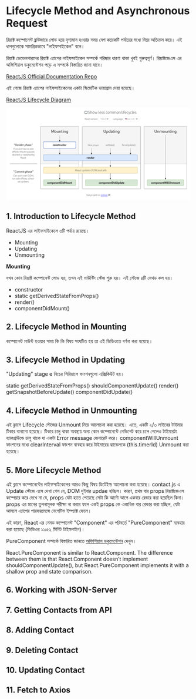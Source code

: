 # Lifecycle Method and Asynchronous Request

রিয়াক্ট কম্পোনেন্ট ব্রাউজারে লোড হয়ে দৃশ্যমান হওয়ার সময় বেশ কয়েকটি পর্যায়ের মধ্যে দিয়ে অতিক্রম করে। এই ধাপগুলোকে সামগ্রিকভাবে "লাইফসাইকেল" বলে।

রিয়াক্ট ডেভেলপারদের রিয়াক্ট এ্যাপের লাইফসাইকেল সম্পর্কে পরিষ্কার ধারণা থাকা খুবই গুরুত্বপূর্ণ। রিয়াক্টজেএস এর  অফিশিয়াল ডকুমেন্টেশন পড়ে এ সম্পর্কে বিস্তারিত জানা যাবে।

[ReactJS Official Documentation Repo](https://reactjs.org/docs/react-component.html)

এই পেজে রিয়াক্ট এ্যাপের লাইফসাইকেলের একটা স্কিমেটিক ডায়াগ্রাম দেয়া হয়েছে।

[ReactJS Lifecycle Diagram](http://projects.wojtekmaj.pl/react-lifecycle-methods-diagram/)

![ReactJS Lifecycle Diagram](https://github.com/manzurahmed/reactjs/blob/master/react-life-cycle.png)

## 1. Introduction to Lifecycle Method

ReactJS এর লাইফসাইকেলে ৩টি পর্যায় রয়েছে।

- Mounting
- Updating
- Unmounting

**Mounting**

যখন কোন রিয়াক্ট কম্পোনেন্ট লোড হয়, তখন এই মাউন্টিং স্টেজ শুরু হয়। এই স্টেজে ৪টি মেথড কল হয়।

- constructor
- static getDerivedStateFromProps()
- render()
- componentDidMount()

## 2. Lifecycle Method in Mounting

কম্পোনেন্ট মাউন্ট হওয়ার সময় কি কি বিষয় সংঘটিত হয় তা এই ভিডিওতে বর্ণনা করা হয়েছে।

## 3. Lifecycle Method in Updating

"Updating" stage e নিচের সিরিয়ালে ফাংশনগুলো এক্সিকিউট হয়।

static getDerivedStateFromProps()
shouldComponentUpdate()
render()
getSnapshotBeforeUpdate()
componentDidUpdate()

## 4. Lifecycle Method in Unmounting

এই ক্লাসে Lifecycle স্টেজের Unmount নিয়ে আলোচনা করা হয়েছে। এতে, একটি ২/৩ লাইনের টাইমার টিকার বানানো হয়েছে। টিকার চালু থাকা অবস্থায় অন্য কোন কম্পোনেন্টে নেভিগেট করে চলে গেলেও টাইমারটা ব্যাকগ্রাউন্ডে চালু থাকে যা একটা Error message জেনারেট করে। componentWillUnmount ফাংশনের মধ্যে clearInterval ফাংশন ব্যবহার করে টাইমারের হ্যান্ডেলকে (this.timerId) Unmount করা হয়েছে।

## 5. More Lifecycle Method

এই ক্লাসে কম্পোনেন্টের লাইফসাইকেলের আরও কিছু বিষয় ডিটেইল্ড আলোচনা করা হয়েছে। contact.js এ Update স্টেজে এসে দেখা গেল যে, DOM দুইবার updae হচ্ছিল। কারণ, প্রথম বার props রিয়াক্টজেএস কম্পেয়ার করে দেখে না যে, props যেটা হাতে পেয়েছে সেটা কি আদৌ আগে একবার রেন্ডার করা হয়েছিল কিনা। props এর মানের তুলনামূলক পরীক্ষা না করার ফলে একই props কে একাধিক বার রেন্ডার করা হচ্ছিল, যেটা আসলে এ্যাপের পারফরমেন্সে নেগেটিভ ইম্প্যাক্ট ফেলে।

এই কারণ, React এর নেমড কম্পোনেন্ট "Component" এর পরিবর্তে "PureComponent" ব্যবহার করা হয়েছে (ভিডিওর ১১ঃ৫২ মিনিট টাইমলাইন)।

PureComponent সম্পর্কে বিস্তারিত জানতে [অফিশিয়াল ডকুমেন্টেশন](https://reactjs.org/docs/react-api.html#reactpurecomponent) দেখুন।

React.PureComponent is similar to React.Component. The difference between them is that React.Component doesn’t implement shouldComponentUpdate(), but React.PureComponent implements it with a shallow prop and state comparison. 

## 6. Working with JSON-Server

## 7. Getting Contacts from API

## 8. Adding Contact

## 9. Deleting Contact

## 10. Updating Contact

## 11. Fetch to Axios
